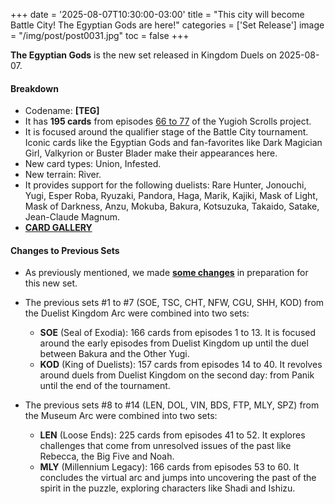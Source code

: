 +++
date = '2025-08-07T10:30:00-03:00'
title = "This city will become Battle City! The Egyptian Gods are here!"
categories = ['Set Release']
image = "/img/post/post0031.jpg"
toc = false
+++

**The Egyptian Gods** is the new set released in Kingdom Duels on 2025-08-07.

#### Breakdown

- Codename: **[TEG]**
- It has **195 cards** from episodes [66 to 77](/story/battle-city-arc/) of the Yugioh Scrolls project.
- It is focused around the qualifier stage of the Battle City tournament. Iconic cards like the Egyptian Gods and fan-favorites like Dark Magician Girl, Valkyrion or Buster Blader make their appearances here.
- New card types: Union, Infested.
- New terrain: River.
- It provides support for the following duelists: Rare Hunter, Jonouchi, Yugi, Esper Roba, Ryuzaki, Pandora, Haga, Marik, Kajiki, Mask of Light, Mask of Darkness, Anzu, Mokuba, Bakura, Kotsuzuka, Takaido, Satake, Jean-Claude Magnum.
- [**CARD GALLERY**](/deckbuilder/?search=set%253ATEG)

#### Changes to Previous Sets

- As previously mentioned, we made [**some changes**](/post/adjustments-before-battle-city/) in preparation for this new set. 

- The previous sets #1 to #7 (SOE, TSC, CHT, NFW, CGU, SHH, KOD) from the Duelist Kingdom Arc were combined into two sets: 
    - **SOE** (Seal of Exodia): 166 cards from episodes 1 to 13. It is focused around the early episodes from Duelist Kingdom up until the duel between Bakura and the Other Yugi.
    - **KOD** (King of Duelists): 157 cards from episodes 14 to 40. It revolves around duels from Duelist Kingdom on the second day: from Panik until the end of the tournament.

- The previous sets #8 to #14 (LEN, DOL, VIN, BDS, FTP, MLY, SPZ) from the Museum Arc were combined into two sets: 
    - **LEN** (Loose Ends): 225 cards from episodes 41 to 52. It explores challenges that come from unresolved issues of the past like Rebecca, the Big Five and Noah.
    - **MLY** (Millennium Legacy): 166 cards from episodes 53 to 60. It concludes the virtual arc and jumps into uncovering the past of the spirit in the puzzle, exploring characters like Shadi and Ishizu.

